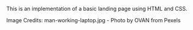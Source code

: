 This is an implementation of a basic landing page using HTML and CSS.



Image Credits:
man-working-laptop.jpg - Photo by OVAN from Pexels